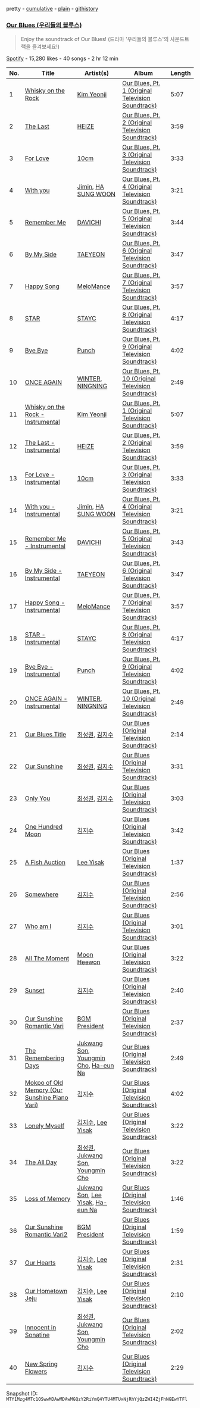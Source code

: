 pretty - [cumulative](/playlists/cumulative/37i9dQZF1DX6uViAIcMm0n.md) - [plain](/playlists/plain/37i9dQZF1DX6uViAIcMm0n) - [githistory](https://github.githistory.xyz/mackorone/spotify-playlist-archive/blob/main/playlists/plain/37i9dQZF1DX6uViAIcMm0n)

### [Our Blues \(우리들의 블루스\)](https://open.spotify.com/playlist/37i9dQZF1DX6uViAIcMm0n)

> Enjoy the soundtrack of Our Blues! \(드라마 '우리들의 블루스'의 사운드트랙을 즐겨보세요!\)

[Spotify](https://open.spotify.com/user/spotify) - 15,280 likes - 40 songs - 2 hr 12 min

| No. | Title | Artist(s) | Album | Length |
|---|---|---|---|---|
| 1 | [Whisky on the Rock](https://open.spotify.com/track/6JZllw3leQQZBcWGUO3W30) | [Kim Yeonji](https://open.spotify.com/artist/220c8fiYAk89nqAgw4x4z4) | [Our Blues, Pt\. 1 \(Original Television Soundtrack\)](https://open.spotify.com/album/4iRK15nSwRjH5Isba5ohnA) | 5:07 |
| 2 | [The Last](https://open.spotify.com/track/598HpRrTucxox28Rur6ttY) | [HEIZE](https://open.spotify.com/artist/5dCvSnVduaFleCnyy98JMo) | [Our Blues, Pt\. 2 \(Original Television Soundtrack\)](https://open.spotify.com/album/1JXO4iO6DcUFRNtyHXryuw) | 3:59 |
| 3 | [For Love](https://open.spotify.com/track/7FVkGnEexHtiavZSDL4wZT) | [10cm](https://open.spotify.com/artist/6zn0ihyAApAYV51zpXxdEp) | [Our Blues, Pt\. 3 \(Original Television Soundtrack\)](https://open.spotify.com/album/2bWjPAcoUxP7t3FWChijzl) | 3:33 |
| 4 | [With you](https://open.spotify.com/track/2gzhQaCTeNgxpeB2TPllyY) | [Jimin](https://open.spotify.com/artist/1oSPZhvZMIrWW5I41kPkkY), [HA SUNG WOON](https://open.spotify.com/artist/3OBkZ9NG8F0Fn4oNpg0yuU) | [Our Blues, Pt\. 4 \(Original Television Soundtrack\)](https://open.spotify.com/album/3Zu8uym76sjmYEGTFsXnSy) | 3:21 |
| 5 | [Remember Me](https://open.spotify.com/track/3WJ6HJ1kebnVA7S8bPKnEP) | [DAVICHI](https://open.spotify.com/artist/4z6yrDz5GfKXkeQZjOaZdq) | [Our Blues, Pt\. 5 \(Original Television Soundtrack\)](https://open.spotify.com/album/4o6ROt6vToHvwc1uMfgENE) | 3:44 |
| 6 | [By My Side](https://open.spotify.com/track/09lkEZvJPX5Lto9Ei7SFxt) | [TAEYEON](https://open.spotify.com/artist/3qNVuliS40BLgXGxhdBdqu) | [Our Blues, Pt\. 6 \(Original Television Soundtrack\)](https://open.spotify.com/album/090bFiHKTLRk5QA4hsE5Zv) | 3:47 |
| 7 | [Happy Song](https://open.spotify.com/track/1eUQ5JMD5vGz24Wxcq8fDv) | [MeloMance](https://open.spotify.com/artist/6k4r73Wq8nhkCDoUsECL1e) | [Our Blues, Pt\. 7 \(Original Television Soundtrack\)](https://open.spotify.com/album/5CkqLnLIpyWKmt6iUIhW5s) | 3:57 |
| 8 | [STAR](https://open.spotify.com/track/0DZ2mMWPkgDwWBnH6gtsQW) | [STAYC](https://open.spotify.com/artist/01XYiBYaoMJcNhPokrg0l0) | [Our Blues, Pt\. 8 \(Original Television Soundtrack\)](https://open.spotify.com/album/7HGYMEqDL4pBarAVmpQDho) | 4:17 |
| 9 | [Bye Bye](https://open.spotify.com/track/1uj92PjmEBcyTb4bXtHpQC) | [Punch](https://open.spotify.com/artist/2FgZrgTMX6Sk0VNcOsEPmm) | [Our Blues, Pt\. 9 \(Original Television Soundtrack\)](https://open.spotify.com/album/3soPFtAjCtDtljX7hfjJCR) | 4:02 |
| 10 | [ONCE AGAIN](https://open.spotify.com/track/5vsjD4VbQzkUUlvwFOhppn) | [WINTER](https://open.spotify.com/artist/3mPquBmMu97Iq9TpzQ6ayI), [NINGNING](https://open.spotify.com/artist/5t1uryofgueHrjrryqX8vM) | [Our Blues, Pt\. 10 \(Original Television Soundtrack\)](https://open.spotify.com/album/0mP330aRyX4P4ZjarRKnXO) | 2:49 |
| 11 | [Whisky on the Rock \- Instrumental](https://open.spotify.com/track/3hIApnP3HSszVGN94bIWS4) | [Kim Yeonji](https://open.spotify.com/artist/220c8fiYAk89nqAgw4x4z4) | [Our Blues, Pt\. 1 \(Original Television Soundtrack\)](https://open.spotify.com/album/4iRK15nSwRjH5Isba5ohnA) | 5:07 |
| 12 | [The Last \- Instrumental](https://open.spotify.com/track/3exmtsEbZh54fjK91CESKs) | [HEIZE](https://open.spotify.com/artist/5dCvSnVduaFleCnyy98JMo) | [Our Blues, Pt\. 2 \(Original Television Soundtrack\)](https://open.spotify.com/album/1JXO4iO6DcUFRNtyHXryuw) | 3:59 |
| 13 | [For Love \- Instrumental](https://open.spotify.com/track/7psPlIrqv0IitQ8PO6PqfE) | [10cm](https://open.spotify.com/artist/6zn0ihyAApAYV51zpXxdEp) | [Our Blues, Pt\. 3 \(Original Television Soundtrack\)](https://open.spotify.com/album/2bWjPAcoUxP7t3FWChijzl) | 3:33 |
| 14 | [With you \- Instrumental](https://open.spotify.com/track/7M30L99pePlQ3wh8IxVUsD) | [Jimin](https://open.spotify.com/artist/1oSPZhvZMIrWW5I41kPkkY), [HA SUNG WOON](https://open.spotify.com/artist/3OBkZ9NG8F0Fn4oNpg0yuU) | [Our Blues, Pt\. 4 \(Original Television Soundtrack\)](https://open.spotify.com/album/3Zu8uym76sjmYEGTFsXnSy) | 3:21 |
| 15 | [Remember Me \- Instrumental](https://open.spotify.com/track/7x2K1umobbJnsX5GAdsT6l) | [DAVICHI](https://open.spotify.com/artist/4z6yrDz5GfKXkeQZjOaZdq) | [Our Blues, Pt\. 5 \(Original Television Soundtrack\)](https://open.spotify.com/album/4o6ROt6vToHvwc1uMfgENE) | 3:43 |
| 16 | [By My Side \- Instrumental](https://open.spotify.com/track/0bKRYr2qvmlS1EpFNo4v2U) | [TAEYEON](https://open.spotify.com/artist/3qNVuliS40BLgXGxhdBdqu) | [Our Blues, Pt\. 6 \(Original Television Soundtrack\)](https://open.spotify.com/album/090bFiHKTLRk5QA4hsE5Zv) | 3:47 |
| 17 | [Happy Song \- Instrumental](https://open.spotify.com/track/4angfRpLKZNeHWhVaTNLMY) | [MeloMance](https://open.spotify.com/artist/6k4r73Wq8nhkCDoUsECL1e) | [Our Blues, Pt\. 7 \(Original Television Soundtrack\)](https://open.spotify.com/album/5CkqLnLIpyWKmt6iUIhW5s) | 3:57 |
| 18 | [STAR \- Instrumental](https://open.spotify.com/track/5RU4ByKFnuyNE8cfdnZs1e) | [STAYC](https://open.spotify.com/artist/01XYiBYaoMJcNhPokrg0l0) | [Our Blues, Pt\. 8 \(Original Television Soundtrack\)](https://open.spotify.com/album/7HGYMEqDL4pBarAVmpQDho) | 4:17 |
| 19 | [Bye Bye \- Instrumental](https://open.spotify.com/track/5FQ1kibGN5JZYGYJ7QxlkS) | [Punch](https://open.spotify.com/artist/2FgZrgTMX6Sk0VNcOsEPmm) | [Our Blues, Pt\. 9 \(Original Television Soundtrack\)](https://open.spotify.com/album/3soPFtAjCtDtljX7hfjJCR) | 4:02 |
| 20 | [ONCE AGAIN \- Instrumental](https://open.spotify.com/track/4hgXDq0JisF1lbNECQ3YRB) | [WINTER](https://open.spotify.com/artist/3mPquBmMu97Iq9TpzQ6ayI), [NINGNING](https://open.spotify.com/artist/5t1uryofgueHrjrryqX8vM) | [Our Blues, Pt\. 10 \(Original Television Soundtrack\)](https://open.spotify.com/album/0mP330aRyX4P4ZjarRKnXO) | 2:49 |
| 21 | [Our Blues Title](https://open.spotify.com/track/7GJfG17jSjeYEHQ0ktyNL5) | [최성권](https://open.spotify.com/artist/7Hyk0Nv019WbdkB502sfrr), [김지수](https://open.spotify.com/artist/6Ha9WV5Kt9inoHYq2CUpVi) | [Our Blues \(Original Television Soundtrack\)](https://open.spotify.com/album/2CMhOK08vzM7xTl3nEnghs) | 2:14 |
| 22 | [Our Sunshine](https://open.spotify.com/track/0YPMqt8gRstT02r30DF06H) | [최성권](https://open.spotify.com/artist/7Hyk0Nv019WbdkB502sfrr), [김지수](https://open.spotify.com/artist/6Ha9WV5Kt9inoHYq2CUpVi) | [Our Blues \(Original Television Soundtrack\)](https://open.spotify.com/album/2CMhOK08vzM7xTl3nEnghs) | 3:31 |
| 23 | [Only You](https://open.spotify.com/track/7eh5HBzLYamSWOp3E1d4bD) | [최성권](https://open.spotify.com/artist/7Hyk0Nv019WbdkB502sfrr), [김지수](https://open.spotify.com/artist/6Ha9WV5Kt9inoHYq2CUpVi) | [Our Blues \(Original Television Soundtrack\)](https://open.spotify.com/album/2CMhOK08vzM7xTl3nEnghs) | 3:03 |
| 24 | [One Hundred Moon](https://open.spotify.com/track/2Q7HnslF529LJ3bvXflGJa) | [김지수](https://open.spotify.com/artist/6Ha9WV5Kt9inoHYq2CUpVi) | [Our Blues \(Original Television Soundtrack\)](https://open.spotify.com/album/2CMhOK08vzM7xTl3nEnghs) | 3:42 |
| 25 | [A Fish Auction](https://open.spotify.com/track/4q3nMvglPrw4RV0twlstKe) | [Lee Yisak](https://open.spotify.com/artist/5bRodWwiSfjBFikzc96Jnp) | [Our Blues \(Original Television Soundtrack\)](https://open.spotify.com/album/2CMhOK08vzM7xTl3nEnghs) | 1:37 |
| 26 | [Somewhere](https://open.spotify.com/track/1iNtYjF33gUnAPsG3yLn1E) | [김지수](https://open.spotify.com/artist/6Ha9WV5Kt9inoHYq2CUpVi) | [Our Blues \(Original Television Soundtrack\)](https://open.spotify.com/album/2CMhOK08vzM7xTl3nEnghs) | 2:56 |
| 27 | [Who am I](https://open.spotify.com/track/4eyCqjMeZGDgU4F8ocJK1I) | [김지수](https://open.spotify.com/artist/6Ha9WV5Kt9inoHYq2CUpVi) | [Our Blues \(Original Television Soundtrack\)](https://open.spotify.com/album/2CMhOK08vzM7xTl3nEnghs) | 3:01 |
| 28 | [All The Moment](https://open.spotify.com/track/6W0o2pyLG3obB7jP3cWTpk) | [Moon Heewon](https://open.spotify.com/artist/3IjBlflnn473zWYt2R6f2z) | [Our Blues \(Original Television Soundtrack\)](https://open.spotify.com/album/2CMhOK08vzM7xTl3nEnghs) | 3:22 |
| 29 | [Sunset](https://open.spotify.com/track/0AodXiiPIOxY2oMgKtVrXd) | [김지수](https://open.spotify.com/artist/6Ha9WV5Kt9inoHYq2CUpVi) | [Our Blues \(Original Television Soundtrack\)](https://open.spotify.com/album/2CMhOK08vzM7xTl3nEnghs) | 2:40 |
| 30 | [Our Sunshine Romantic Vari](https://open.spotify.com/track/4g14HzyhPwUQ7IviAtkgJ0) | [BGM President](https://open.spotify.com/artist/77wuR8IvFFnd3yviZ8Zk6I) | [Our Blues \(Original Television Soundtrack\)](https://open.spotify.com/album/2CMhOK08vzM7xTl3nEnghs) | 2:37 |
| 31 | [The Remembering Days](https://open.spotify.com/track/5G9WalM3xivjfCrSVxSftv) | [Jukwang Son](https://open.spotify.com/artist/1TuO6nGgsxRZmQm8nKE4Ej), [Youngmin Cho](https://open.spotify.com/artist/0qYjNPOsCL3TrzoeoWZUMD), [Ha\-eun Na](https://open.spotify.com/artist/4MGU8vTNQdUgwGQtAcU1ar) | [Our Blues \(Original Television Soundtrack\)](https://open.spotify.com/album/2CMhOK08vzM7xTl3nEnghs) | 2:49 |
| 32 | [Mokpo of Old Memory \(Our Sunshine Piano Vari\)](https://open.spotify.com/track/356JqnerTM3mqKa0UGndk8) | [김지수](https://open.spotify.com/artist/6Ha9WV5Kt9inoHYq2CUpVi) | [Our Blues \(Original Television Soundtrack\)](https://open.spotify.com/album/2CMhOK08vzM7xTl3nEnghs) | 4:02 |
| 33 | [Lonely Myself](https://open.spotify.com/track/6KJwVGftJpNhDJmZ5Qa3nn) | [김지수](https://open.spotify.com/artist/6Ha9WV5Kt9inoHYq2CUpVi), [Lee Yisak](https://open.spotify.com/artist/5bRodWwiSfjBFikzc96Jnp) | [Our Blues \(Original Television Soundtrack\)](https://open.spotify.com/album/2CMhOK08vzM7xTl3nEnghs) | 3:22 |
| 34 | [The All Day](https://open.spotify.com/track/5y1Fwb9qNNUb5AEK4zPYuz) | [최성권](https://open.spotify.com/artist/7Hyk0Nv019WbdkB502sfrr), [Jukwang Son](https://open.spotify.com/artist/1TuO6nGgsxRZmQm8nKE4Ej), [Youngmin Cho](https://open.spotify.com/artist/0qYjNPOsCL3TrzoeoWZUMD) | [Our Blues \(Original Television Soundtrack\)](https://open.spotify.com/album/2CMhOK08vzM7xTl3nEnghs) | 3:22 |
| 35 | [Loss of Memory](https://open.spotify.com/track/23aw99J3DM1nyUcCNhVzzG) | [Jukwang Son](https://open.spotify.com/artist/1TuO6nGgsxRZmQm8nKE4Ej), [Lee Yisak](https://open.spotify.com/artist/5bRodWwiSfjBFikzc96Jnp), [Ha\-eun Na](https://open.spotify.com/artist/4MGU8vTNQdUgwGQtAcU1ar) | [Our Blues \(Original Television Soundtrack\)](https://open.spotify.com/album/2CMhOK08vzM7xTl3nEnghs) | 1:46 |
| 36 | [Our Sunshine Romantic Vari2](https://open.spotify.com/track/7D3lJZEv55LRE7IPi1PFur) | [BGM President](https://open.spotify.com/artist/77wuR8IvFFnd3yviZ8Zk6I) | [Our Blues \(Original Television Soundtrack\)](https://open.spotify.com/album/2CMhOK08vzM7xTl3nEnghs) | 1:59 |
| 37 | [Our Hearts](https://open.spotify.com/track/6VL3hdKZoAfm31PttVI7bg) | [김지수](https://open.spotify.com/artist/6Ha9WV5Kt9inoHYq2CUpVi), [Lee Yisak](https://open.spotify.com/artist/5bRodWwiSfjBFikzc96Jnp) | [Our Blues \(Original Television Soundtrack\)](https://open.spotify.com/album/2CMhOK08vzM7xTl3nEnghs) | 2:31 |
| 38 | [Our Hometown Jeju](https://open.spotify.com/track/2Puwrtt7OyCmBtDREzDnMn) | [김지수](https://open.spotify.com/artist/6Ha9WV5Kt9inoHYq2CUpVi), [Lee Yisak](https://open.spotify.com/artist/5bRodWwiSfjBFikzc96Jnp) | [Our Blues \(Original Television Soundtrack\)](https://open.spotify.com/album/2CMhOK08vzM7xTl3nEnghs) | 2:10 |
| 39 | [Innocent in Sonatine](https://open.spotify.com/track/6A0CIbAdsKbp1VeQBFfWNF) | [최성권](https://open.spotify.com/artist/7Hyk0Nv019WbdkB502sfrr), [Jukwang Son](https://open.spotify.com/artist/1TuO6nGgsxRZmQm8nKE4Ej), [Youngmin Cho](https://open.spotify.com/artist/0qYjNPOsCL3TrzoeoWZUMD) | [Our Blues \(Original Television Soundtrack\)](https://open.spotify.com/album/2CMhOK08vzM7xTl3nEnghs) | 2:02 |
| 40 | [New Spring Flowers](https://open.spotify.com/track/6JOH7xyDCxJDkNINrujYVl) | [김지수](https://open.spotify.com/artist/6Ha9WV5Kt9inoHYq2CUpVi) | [Our Blues \(Original Television Soundtrack\)](https://open.spotify.com/album/2CMhOK08vzM7xTl3nEnghs) | 2:29 |

Snapshot ID: `MTY1Mzg4MTc1OSwwMDAwMDAwMGQzY2RiYmQ4YTU4MTUxNjRhYjQzZWI4ZjFhNGEwYTFl`
